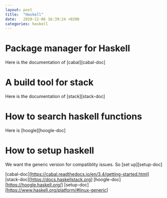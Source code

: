```yaml
---
layout: post
title:  "Haskell"
date:   2020-12-06 16:39:24 +0200
categories: haskell
---
```


# Package manager for Haskell

Here is the documentation of [cabal][cabal-doc]

# A build tool for stack

Here is the documentation of [stack][stack-doc]

# How to search haskell functions

Here is [hoogle][hoogle-doc]

# How to setup haskell

We want the generic version for compatiblity issues. So [set up][setup-doc]

[cabal-doc][https://cabal.readthedocs.io/en/3.4/getting-started.html]
[stack-doc][https://docs.haskellstack.org]
[hoogle-doc][https://hoogle.haskell.org/]
[setup-doc][https://www.haskell.org/platform/#linux-generic]
